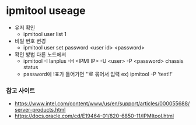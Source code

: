 # ipmitool useage

* 유저 확인
  * ipmitool user list 1
* 비밀 번호 변경
  * ipmitool user set password \<user id\> \<password\>
* 확인 방법 다른 노드에서
  * ipmitool -I lanplus -H \<IPMI IP\> -U \<user\> -P \<password\> chassis status
  * password에 !표가 들어가면 ''로 묶어서 입력 ex) ipmitool -P 'test!!'

### 참고 사이트
* https://www.intel.com/content/www/us/en/support/articles/000055688/server-products.html
* https://docs.oracle.com/cd/E19464-01/820-6850-11/IPMItool.html

